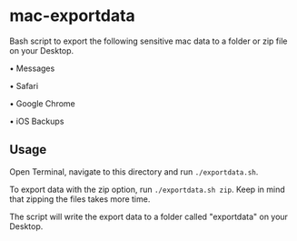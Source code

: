 # mac-exportdata

Bash script to export the following sensitive mac data to a folder or zip file on your Desktop.

• Messages

• Safari

• Google Chrome

• iOS Backups

## Usage
Open Terminal, navigate to this directory and run `./exportdata.sh`.

To export data with the zip option, run `./exportdata.sh zip`. Keep in mind that zipping the files takes more time.

The script will write the export data to a folder called "exportdata" on your Desktop.
